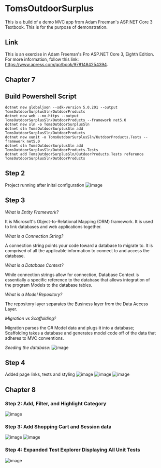 # TomsOutdoorSurplus
This is a build of a demo MVC app from Adam Freeman's ASP.NET Core 3 Textbook. This is for the purpose of demonstration.

## Link
This is an exercise in Adam Freeman's Pro ASP.NET Core 3, Eighth Edition. For more information, follow this link: https://www.apress.com/gp/book/9781484254394.

## Chapter 7
## Build Powershell Script

```
dotnet new globaljson --sdk-version 5.0.201 --output TomsOutdoorSurplusSln/OutdoorProducts
dotnet new web --no-https --output TomsOutdoorSurplusSln/OutdoorProducts --framework net5.0
dotnet new sln -o TomsOutdoorSurplusSln
dotnet sln TomsOutdoorSurplusSln add TomsOutdoorSurplusSln/OutdoorProducts
dotnet new xunit -o TomsOutdoorSurplusSln/OutdoorProducts.Tests --framework net5.0
dotnet sln TomsOutdoorSurplusSln add TomsOutdoorSurplusSln/OutdoorProducts.Tests 
dotnet add TomsOutdoorSurplusSln/OutdoorProducts.Tests reference TomsOutdoorSurplusSln/OutdoorProducts
```
## Step 2 
Project running after inital configuration
![image](https://github.com/MetelBrand/TomsOutdoorSurplus/blob/master/Images/sportsStore1.png)
## Step 3
*What is Entity Framework?*

It is Microsoft's Object-to-Relational Mapping (ORM) framework. It is used to link databases and web applications together.

*What is a Connection String?*

A connection string points your code toward a database to migrate to. It is comprised of all the applicable information to connect to and access the database.

*What is a Database Context?*

While connection strings allow for connection, Database Context is essentially a specific reference
to the database that allows integration of the program Models to the database tables.

*What is a Model Repository?*

The repository layer separates the Business layer from the Data Access Layer.

*Migration vs Scaffolding?*

Migration parses the C# Model data and plugs it into a database; Scaffolding takes a database and
generates model code off of the data that adheres to MVC conventions.

*Seeding the database:*
![image](https://github.com/MetelBrand/TomsOutdoorSurplus/blob/master/Images/sportsStoreStep4.0.png)
## Step 4
Added page links, tests and styling
![image](https://github.com/MetelBrand/TomsOutdoorSurplus/blob/master/Images/sportsStore%20Step%204.1.png)
![image](https://github.com/MetelBrand/TomsOutdoorSurplus/blob/master/Images/sportsStore%20Step%204.2.png)
![image](https://github.com/MetelBrand/TomsOutdoorSurplus/blob/master/Images/sportsStore%20Step%204.3.png)

## Chapter 8
### Step 2: Add, Filter, and Highlight Category
![image](https://github.com/MetelBrand/TomsOutdoorSurplus/blob/master/Images/sportsStore%208.0.png)
### Step 3: Add Shopping Cart and Session data
![image](https://github.com/MetelBrand/TomsOutdoorSurplus/blob/master/Images/sportsStore%208.1.png)
![image](https://github.com/MetelBrand/TomsOutdoorSurplus/blob/master/Images/sportsStore%208.2.png)
### Step 4: Expanded Test Explorer Displaying All Unit Tests
![image](https://github.com/MetelBrand/TomsOutdoorSurplus/blob/master/Images/sportsStore%208.3.png)






